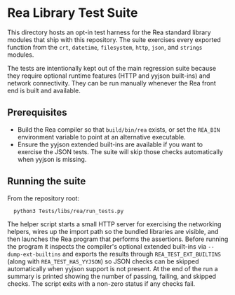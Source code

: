 # Rea Library Test Suite

This directory hosts an opt-in test harness for the Rea standard library
modules that ship with this repository.  The suite exercises every exported
function from the `crt`, `datetime`, `filesystem`, `http`, `json`, and
`strings` modules.

The tests are intentionally kept out of the main regression suite because they
require optional runtime features (HTTP and yyjson built-ins) and network
connectivity.  They can be run manually whenever the Rea front end is built and
available.

## Prerequisites

* Build the Rea compiler so that `build/bin/rea` exists, or set the
  `REA_BIN` environment variable to point at an alternative executable.
* Ensure the yyjson extended built-ins are available if you want to exercise the
  JSON tests.  The suite will skip those checks automatically when yyjson is
  missing.

## Running the suite

From the repository root:

```bash
  python3 Tests/libs/rea/run_tests.py
```

The helper script starts a small HTTP server for exercising the networking
helpers, wires up the import path so the bundled libraries are visible, and then
launches the Rea program that performs the assertions.  Before running the
program it inspects the compiler's optional extended built-ins via
``--dump-ext-builtins`` and exports the results through
``REA_TEST_EXT_BUILTINS`` (along with ``REA_TEST_HAS_YYJSON``) so JSON checks can
be skipped automatically when yyjson support is not present.  At the end of the
run a summary is printed showing the number of passing, failing, and skipped
checks.  The script exits with a non-zero status if any checks fail.
